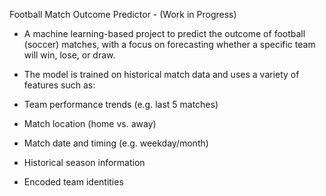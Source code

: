 Football Match Outcome Predictor - (Work in Progress)
- A machine learning-based project to predict the outcome of football (soccer) matches, with a focus on forecasting whether a specific team will win, lose, or draw.

- The model is trained on historical match data and uses a variety of features such as:

- Team performance trends (e.g. last 5 matches)

- Match location (home vs. away)

- Match date and timing (e.g. weekday/month)

- Historical season information

- Encoded team identities
